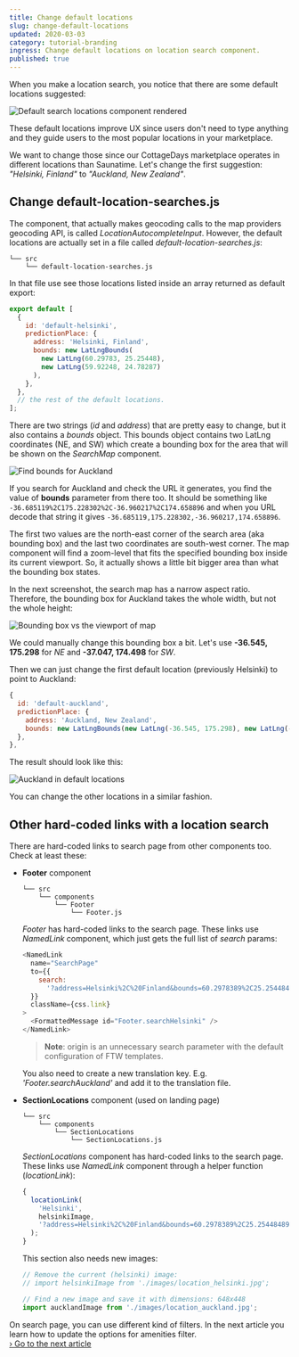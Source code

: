 ```yaml
---
title: Change default locations
slug: change-default-locations
updated: 2020-03-03
category: tutorial-branding
ingress: Change default locations on location search component.
published: true
---
```


When you make a location search, you notice that there are some default
locations suggested:

![Default search locations component rendered](./default-search-locations.png)

These default locations improve UX since users don't need to type
anything and they guide users to the most popular locations in your
marketplace.

We want to change those since our CottageDays marketplace operates in
different locations than Saunatime. Let's change the first suggestion:
_"Helsinki, Finland"_ to _"Auckland, New Zealand"_.

## Change default-location-searches.js

The component, that actually makes geocoding calls to the map providers
geocoding API, is called _LocationAutocompleteInput_. However, the
default locations are actually set in a file called
_default-location-searches.js_:

```shell
└── src
    └── default-location-searches.js
```

In that file use see those locations listed inside an array returned as
default export:

```js
export default [
  {
    id: 'default-helsinki',
    predictionPlace: {
      address: 'Helsinki, Finland',
      bounds: new LatLngBounds(
        new LatLng(60.29783, 25.25448),
        new LatLng(59.92248, 24.78287)
      ),
    },
  },
  // the rest of the default locations.
];
```

There are two strings (_id_ and _address_) that are pretty easy to
change, but it also contains a _bounds_ object. This bounds object
contains two LatLng coordinates (NE, and SW) which create a bounding box
for the area that will be shown on the _SearchMap_ component.

![Find bounds for Auckland](find-bounds-for-auckland.png)

If you search for Auckland and check the URL it generates, you find the
value of **bounds** parameter from there too. It should be something
like `-36.685119%2C175.228302%2C-36.960217%2C174.658896` and when you
URL decode that string it gives
`-36.685119,175.228302,-36.960217,174.658896`.

The first two values are the north-east corner of the search area (aka
bounding box) and the last two coordinates are south-west corner. The
map component will find a zoom-level that fits the specified bounding
box inside its current viewport. So, it actually shows a little bit
bigger area than what the bounding box states.

In the next screenshot, the search map has a narrow aspect ratio.
Therefore, the bounding box for Auckland takes the whole width, but not
the whole height:

![Bounding box vs the viewport of map](corners-of-bounding-box.png)

We could manually change this bounding box a bit. Let's use **-36.545,
175.298** for _NE_ and **-37.047, 174.498** for _SW_.

Then we can just change the first default location (previously Helsinki)
to point to Auckland:

```js
{
  id: 'default-auckland',
  predictionPlace: {
    address: 'Auckland, New Zealand',
    bounds: new LatLngBounds(new LatLng(-36.545, 175.298), new LatLng(-37.047,174.498)),
  },
},
```

The result should look like this:

![Auckland in default locations](auckland-in-default-locations.png)

You can change the other locations in a similar fashion.

## Other hard-coded links with a location search

There are hard-coded links to search page from other components too.
Check at least these:

- **Footer** component

    <extrainfo title="Extra: adjust locations listed in Footer component">

  ```shell
  └── src
      └── components
          └── Footer
              └── Footer.js
  ```

  _Footer_ has hard-coded links to the search page. These links use
  _NamedLink_ component, which just gets the full list of _search_
  params:

  ```js
  <NamedLink
    name="SearchPage"
    to={{
      search:
        '?address=Helsinki%2C%20Finland&bounds=60.2978389%2C25.254484899999966%2C59.9224887%2C24.782875800000056&origin=60.16985569999999%2C24.93837910000002',
    }}
    className={css.link}
  >
    <FormattedMessage id="Footer.searchHelsinki" />
  </NamedLink>
  ```

  > **Note**: origin is an unnecessary search parameter with the default
  > configuration of FTW templates.

  You also need to create a new translation key. E.g.
  _'Footer.searchAuckland'_ and add it to the translation file.

    </extrainfo>

- **SectionLocations** component (used on landing page)

    <extrainfo title="Extra: adjust locations listed in SectionLocations component">

  ```shell
  └── src
      └── components
          └── SectionLocations
              └── SectionLocations.js
  ```

  _SectionLocations_ component has hard-coded links to the search page.
  These links use _NamedLink_ component through a helper function
  (_locationLink_):

  ```js
  {
    locationLink(
      'Helsinki',
      helsinkiImage,
      '?address=Helsinki%2C%20Finland&bounds=60.2978389%2C25.254484899999966%2C59.9224887%2C24.782875800000056&origin=60.16985569999999%2C24.93837910000002'
    );
  }
  ```

  This section also needs new images:

  ```js
  // Remove the current (helsinki) image:
  // import helsinkiImage from './images/location_helsinki.jpg';

  // Find a new image and save it with dimensions: 648x448
  import aucklandImage from './images/location_auckland.jpg';
  ```

    </extrainfo>

On search page, you can use different kind of filters. In the next
article you learn how to update the options for amenities filter.<br />
[› Go to the next article](/tutorial-branding/configurations/)
